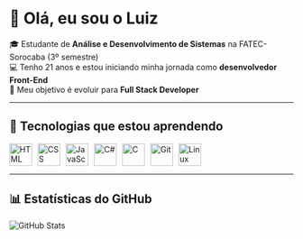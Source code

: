 # 👋 Olá, eu sou o Luiz 

🎓 Estudante de **Análise e Desenvolvimento de Sistemas** na FATEC-Sorocaba (3º semestre)  
💻 Tenho 21 anos e estou iniciando minha jornada como **desenvolvedor Front-End**  
🚀 Meu objetivo é evoluir para **Full Stack Developer**  

---

## 🚀 Tecnologias que estou aprendendo
<div style="display: flex; gap: 10px; flex-wrap: wrap;"> 
  <img src="https://cdn.jsdelivr.net/gh/devicons/devicon/icons/html5/html5-original.svg" alt="HTML" width="40" height="40"/> 
  <img src="https://cdn.jsdelivr.net/gh/devicons/devicon/icons/css3/css3-original.svg" alt="CSS" width="40" height="40"/> 
  <img src="https://cdn.jsdelivr.net/gh/devicons/devicon/icons/javascript/javascript-original.svg" alt="JavaScript" width="40" height="40"/> 
  <img src="https://cdn.jsdelivr.net/gh/devicons/devicon/icons/csharp/csharp-original.svg" alt="C#" width="40" height="40"/> 
  <img src="[https://icons8.com.br/icon/40670/c-programming](https://icons8.com.br/icon/40670/c-programming)" alt="C" width="40" height="40"/> 
  <img src="https://cdn.jsdelivr.net/gh/devicons/devicon/icons/git/git-original.svg" alt="Git" width="40" height="40"/> 
  <img src="https://cdn.jsdelivr.net/gh/devicons/devicon/icons/linux/linux-original.svg" alt="Linux" width="40" height="40"/> 
</div>


---

## 📊 Estatísticas do GitHub
![GitHub Stats](https://github-readme-stats.vercel.app/api?username=LuizGMnz&show_icons=true&theme=radical)
